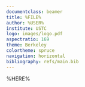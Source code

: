 ```yaml
---
documentclass: beamer
title: %FILE%
author: %USER%
institute: USTC
logo: images/logo.pdf
aspectratio: 169
theme: Berkeley
colortheme: spruce
navigation: horizontal
bibliography: refs/main.bib
---
```


%HERE%
